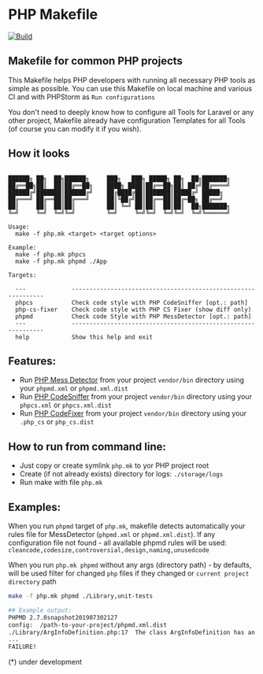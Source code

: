 # PHP Makefile

[![Build][actions badge]][actions link]

## Makefile for common PHP projects

This Makefile helps PHP developers with running all necessary PHP tools as simple as possible. You can use this Makefile on local machine and various CI and with PHPStorm as `Run configurations`

You don't need to deeply know how to configure all Tools for Laravel or any other project, Makefile already have configuration Templates for all Tools (of course you can modify it if you wish).

## How it looks

```
                                                                 
██████╗ ██╗  ██╗██████╗     ███╗   ███╗ █████╗ ██╗  ██╗███████╗
██╔══██╗██║  ██║██╔══██╗    ████╗ ████║██╔══██╗██║ ██╔╝██╔════╝
██████╔╝███████║██████╔╝    ██╔████╔██║███████║█████╔╝ █████╗  
██╔═══╝ ██╔══██║██╔═══╝     ██║╚██╔╝██║██╔══██║██╔═██╗ ██╔══╝  
██║     ██║  ██║██║         ██║ ╚═╝ ██║██║  ██║██║  ██╗███████╗
╚═╝     ╚═╝  ╚═╝╚═╝         ╚═╝     ╚═╝╚═╝  ╚═╝╚═╝  ╚═╝╚══════╝
                                                                 
Usage:
  make -f php.mk <target> <target options>

Example:
  make -f php.mk phpcs
  make -f php.mk phpmd ./App

Targets:

  ---             --------------------------------------------------------------
  phpcs           Check code style with PHP CodeSniffer [opt.: path]
  php-cs-fixer    Check code style with PHP CS Fixer (show diff only)
  phpmd           Check code Style with PHP MessDetector [opt.: path]
  ---             --------------------------------------------------------------
  help            Show this help and exit

```

## Features:

- Run [PHP Mess Detector][phpmd link] from your project `vendor/bin` directory using your `phpmd.xml` or `phpmd.xml.dist`
- Run [PHP CodeSniffer][phpcs link] from your project `vendor/bin` directory using your `phpcs.xml` or `phpcs.xml.dist`
- Run [PHP CodeFixer][php-cs-fixer link] from your project `vendor/bin` directory using your `.php_cs` or `php_cs.dist`

## How to run from command line:

- Just copy or create symlink `php.mk` to yor PHP project root
- Create (if not already exists) directory for logs: `./storage/logs`
- Run make with file `php.mk`

## Examples:

When you run `phpmd` target of `php.mk`, makefile detects automatically your rules file for MessDetector (`phpmd.xml` or `phpmd.xml.dist`).
If any configuration file not found - all available phpmd rules will be used: `cleancode,codesize,controversial,design,naming,unusedcode`

When you run `php.mk phpmd` without any args (directory path) - by defaults, will be used filter for changed `php` files if they changed or `current project directory` path

```bash
make -f php.mk phpmd ./Library,unit-tests 

## Example output:
PHPMD 2.7.0snapshot201907302127
config:  /path-to-your-project/phpmd.xml.dist
./Library/ArgInfoDefinition.php:17	The class ArgInfoDefinition has an overall complexity of 51 which is very high. The configured complexity threshold is 50.
...
FAILURE!
```

(*) under development

[actions badge]: https://github.com/AlexNDRmac/makefile-php/workflows/Build/badge.svg
[actions link]: https://github.com/AlexNDRmac/makefile-php/actions
[phpcs link]: https://github.com/squizlabs/PHP_CodeSniffer
[php-cs-fixer link]: https://github.com/FriendsOfPHP/PHP-CS-Fixer
[phpmd link]: https://github.com/phpmd/phpmd
